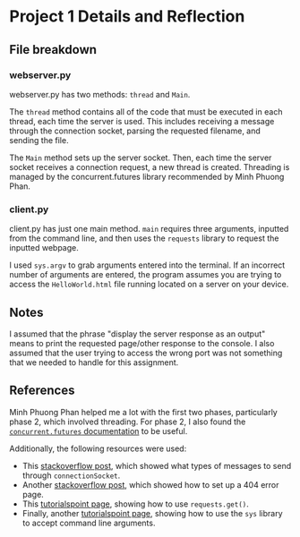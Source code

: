 # Project 1 Details and Reflection
## File breakdown
### webserver.py
webserver.py has two methods: `thread` and `Main`.

The `thread` method contains all of the code that must be
executed in each thread, each time the server is used.
This includes receiving a message through the connection socket,
parsing the requested filename, and sending the file.

The `Main` method sets up the server socket.
Then, each time the server socket receives a connection request,
a new thread is created. Threading is managed by the concurrent.futures
library recommended by Minh Phuong Phan.

### client.py
client.py has just one main method. `main` requires three
arguments, inputted from the command line, and then uses
the `requests` library to request the inputted webpage.

I used `sys.argv` to grab arguments entered into the terminal.
If an incorrect number of arguments are entered, the program
assumes you are trying to access the `HelloWorld.html` file running
located on a server on your device.

## Notes
I assumed that the phrase "display the server response as an output"
means to print the requested page/other response to the console.
I also assumed that the user trying to access the wrong port was not
something that we needed to handle for this assignment.

## References
Minh Phuong Phan helped me a lot with the first two phases,
particularly phase 2, which involved threading. For phase 2,
I also found the [`concurrent.futures` documentation](https://docs.python.org/3/library/concurrent.futures.html)
to be useful.

Additionally, the following resources were used:
* This [stackoverflow post](https://stackoverflow.com/questions/8315209/sending-http-headers-with-python), 
which showed what types of messages to send through `connectionSocket`.
* Another [stackoverflow post](https://stackoverflow.com/questions/41852380/how-to-abort-a-python-script-and-return-a-404-error),
which showed how to set up a 404 error page.
* This [tutorialspoint page](https://www.tutorialspoint.com/python_network_programming/python_http_client.htm),
showing how to use `requests.get()`.
* Finally, another [tutorialspoint page](https://www.tutorialspoint.com/python/python_command_line_arguments.htm),
showing how to use the `sys` library to accept command line arguments.